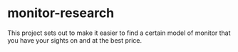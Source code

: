 # monitor-research
This project sets out to make it easier to find a certain model of monitor that you have your sights on and at the best price.
